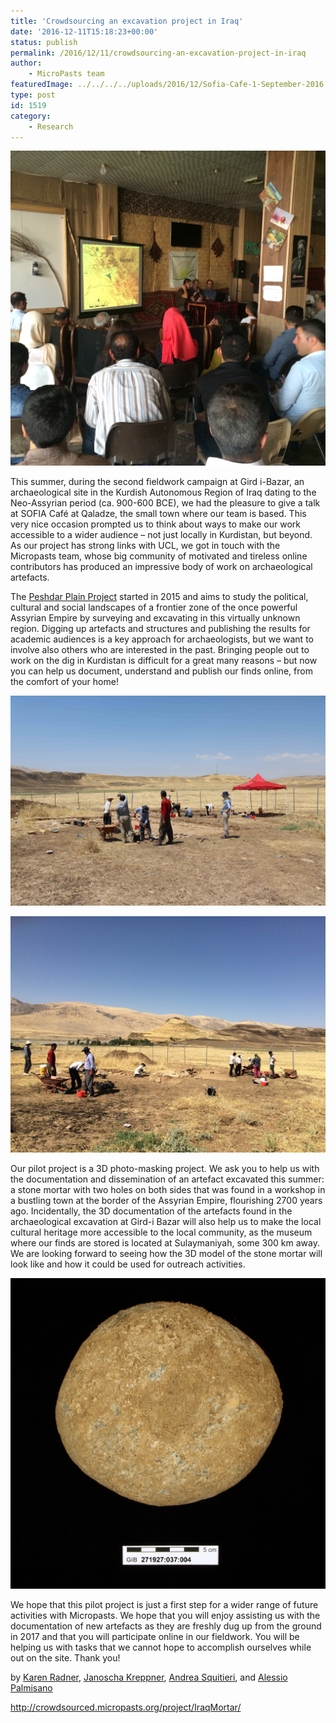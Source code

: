 ```yaml
---
title: 'Crowdsourcing an excavation project in Iraq'
date: '2016-12-11T15:18:23+00:00'
status: publish
permalink: /2016/12/11/crowdsourcing-an-excavation-project-in-iraq
author: 
    - MicroPasts team
featuredImage: ../../../../uploads/2016/12/Sofia-Cafe-1-September-2016.jpg
type: post
id: 1519
category:
    - Research
---
```

![sofia-cafe-1-september-2016](../../../../uploads/2016/12/Sofia-Cafe-1-September-2016.jpg)

This summer, during the second fieldwork campaign at Gird i-Bazar, an archaeological site in the Kurdish Autonomous Region of Iraq dating to the Neo-Assyrian period (ca. 900-600 BCE), we had the pleasure to give a talk at SOFIA Café at Qaladze, the small town where our team is based. This very nice occasion prompted us to think about ways to make our work accessible to a wider audience – not just locally in Kurdistan, but beyond. As our project has strong links with UCL, we got in touch with the Micropasts team, whose big community of motivated and tireless online contributors has produced an impressive body of work on archaeological artefacts.

The [Peshdar Plain Project](http://www.en.ag.geschichte.uni-muenchen.de/chairs/chair_radner/research_radner/peshdar-plain-project/index.html) started in 2015 and aims to study the political, cultural and social landscapes of a frontier zone of the once powerful Assyrian Empire by surveying and excavating in this virtually unknown region. Digging up artefacts and structures and publishing the results for academic audiences is a key approach for archaeologists, but we want to involve also others who are interested in the past. Bringing people out to work on the dig in Kurdistan is difficult for a great many reasons – but now you can help us document, understand and publish our finds online, from the comfort of your home!

![0000004551](../../../../uploads/2016/12/0000004551.jpg)

![0000004470](../../../../uploads/2016/12/0000004470.jpg)

Our pilot project is a 3D photo-masking project. We ask you to help us with the documentation and dissemination of an artefact excavated this summer: a stone mortar with two holes on both sides that was found in a workshop in a bustling town at the border of the Assyrian Empire, flourishing 2700 years ago. Incidentally, the 3D documentation of the artefacts found in the archaeological excavation at Gird-i Bazar will also help us to make the local cultural heritage more accessible to the local community, as the museum where our finds are stored is located at Sulaymaniyah, some 300 km away. We are looking forward to seeing how the 3D model of the stone mortar will look like and how it could be used for outreach activities.

![0000005831](../../../../uploads/2016/12/0000005831.jpg)

We hope that this pilot project is just a first step for a wider range of future activities with Micropasts. We hope that you will enjoy assisting us with the documentation of new artefacts as they are freshly dug up from the ground in 2017 and that you will participate online in our fieldwork. You will be helping us with tasks that we cannot hope to accomplish ourselves while out on the site. Thank you!

by [Karen Radner](http://www.ag.geschichte.uni-muenchen.de/personen/mitarbeiter/radner/index.html), [Janoscha Kreppner](http://www.en.ag.geschichte.uni-muenchen.de/staff/staff/kreppner/index.html), [Andrea Squitieri](http://www.en.ag.geschichte.uni-muenchen.de/staff/staff/squitieri/index.html), and [Alessio Palmisano](http://www.ucl.ac.uk/archaeology/people/staff/palmisano)

<http://crowdsourced.micropasts.org/project/IraqMortar/>